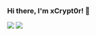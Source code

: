 ### Hi there, I'm xCrypt0r! 👋

<p align="left">
  <img src="https://github-readme-stats.vercel.app/api?username=xCrypt0r&show_icons=true&theme=dark&count_private=true&line_height=27">
  <img src="https://github-readme-stats.vercel.app/api/top-langs/?username=xCrypt0r&theme=dark&show_icons=true&count_private=true&hide=css,html">
</p>
